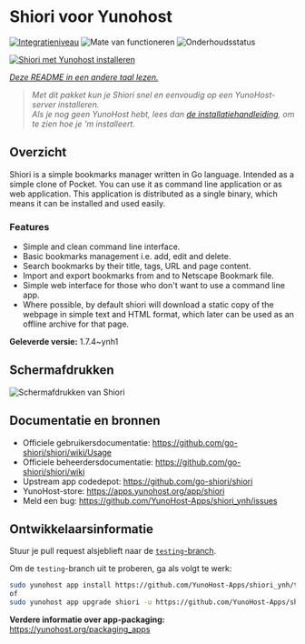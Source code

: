 <!--
NB: Deze README is automatisch gegenereerd door <https://github.com/YunoHost/apps/tree/master/tools/readme_generator>
Hij mag NIET handmatig aangepast worden.
-->

# Shiori voor Yunohost

[![Integratieniveau](https://apps.yunohost.org/badge/integration/shiori)](https://ci-apps.yunohost.org/ci/apps/shiori/)
![Mate van functioneren](https://apps.yunohost.org/badge/state/shiori)
![Onderhoudsstatus](https://apps.yunohost.org/badge/maintained/shiori)

[![Shiori met Yunohost installeren](https://install-app.yunohost.org/install-with-yunohost.svg)](https://install-app.yunohost.org/?app=shiori)

*[Deze README in een andere taal lezen.](./ALL_README.md)*

> *Met dit pakket kun je Shiori snel en eenvoudig op een YunoHost-server installeren.*  
> *Als je nog geen YunoHost hebt, lees dan [de installatiehandleiding](https://yunohost.org/install), om te zien hoe je 'm installeert.*

## Overzicht

Shiori is a simple bookmarks manager written in Go language. Intended as a simple clone of Pocket. You can use it as command line application or as web application. This application is distributed as a single binary, which means it can be installed and used easily.

### Features

- Simple and clean command line interface.
- Basic bookmarks management i.e. add, edit and delete.
- Search bookmarks by their title, tags, URL and page content.
- Import and export bookmarks from and to Netscape Bookmark file.
- Simple web interface for those who don't want to use a command line app.
- Where possible, by default shiori will download a static copy of the webpage in simple text and HTML format, which later can be used as an offline archive for that page.


**Geleverde versie:** 1.7.4~ynh1

## Schermafdrukken

![Schermafdrukken van Shiori](./doc/screenshots/screenshot.png)

## Documentatie en bronnen

- Officiele gebruikersdocumentatie: <https://github.com/go-shiori/shiori/wiki/Usage>
- Officiele beheerdersdocumentatie: <https://github.com/go-shiori/shiori/wiki>
- Upstream app codedepot: <https://github.com/go-shiori/shiori>
- YunoHost-store: <https://apps.yunohost.org/app/shiori>
- Meld een bug: <https://github.com/YunoHost-Apps/shiori_ynh/issues>

## Ontwikkelaarsinformatie

Stuur je pull request alsjeblieft naar de [`testing`-branch](https://github.com/YunoHost-Apps/shiori_ynh/tree/testing).

Om de `testing`-branch uit te proberen, ga als volgt te werk:

```bash
sudo yunohost app install https://github.com/YunoHost-Apps/shiori_ynh/tree/testing --debug
of
sudo yunohost app upgrade shiori -u https://github.com/YunoHost-Apps/shiori_ynh/tree/testing --debug
```

**Verdere informatie over app-packaging:** <https://yunohost.org/packaging_apps>
